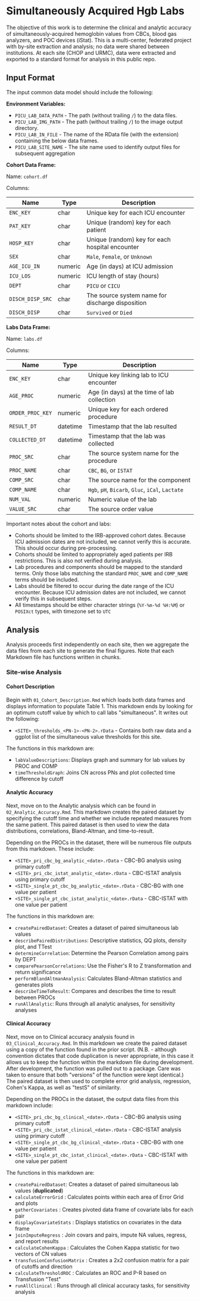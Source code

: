 # Simultaneously Acquired Hgb Labs

The objective of this work is to determine the clinical and analytic accuracy of simultaneously-acquired hemoglobin values from CBCs, blood gas analyzers, and POC devices (iStat). This is a multi-center, federated project with by-site extraction and analysis; no data were shared between institutions. At each site (CHOP and URMC), data were extracted and exported to a standard format for analysis in this public repo.

## Input Format

The input common data model should include the following:

**Environment Variables:**

+ `PICU_LAB_DATA_PATH` - The path (without trailing `/`) to the data files.
+ `PICU_LAB_IMG_PATH` - The path (without trailing `/`) to the image output directory.
+ `PICU_LAB_IN_FILE` - The name of the RData file (with the extension) containing the below data frames.
+ `PICU_LAB_SITE_NAME` - The site name used to identify output files for subsequent aggregation

**Cohort Data Frame:**

Name: `cohort.df`

Columns:

| Name | Type | Description |
|------|------|-------------|
| `ENC_KEY` | char | Unique key for each ICU encounter |
| `PAT_KEY` | char | Unique (random) key for each patient |
| `HOSP_KEY` | char | Unique (random) key for each hospital encounter |
| `SEX` | char | `Male`, `Female`, or `Unknown` |
| `AGE_ICU_IN` | numeric | Age (in days) at ICU admission |
| `ICU_LOS` | numeric | ICU length of stay (hours) |
| `DEPT` | char | `PICU` or `CICU` |
| `DISCH_DISP_SRC` | char | The source system name for discharge disposition |
| `DISCH_DISP` | char | `Survived` or `Died` |

**Labs Data Frame:**

Name: `labs.df`

Columns:

| Name | Type | Description |
|------|------|-------------|
| `ENC_KEY` | char | Unique key linking lab to ICU encounter |
| `AGE_PROC` | numeric | Age (in days) at the time of lab collection |
| `ORDER_PROC_KEY` | numeric | Unique key for each ordered procedure |
| `RESULT_DT` | datetime | Timestamp that the lab resulted |
| `COLLECTED_DT` | datetime | Timestamp that the lab was collected |
| `PROC_SRC` | char | The source system name for the procedure |
| `PROC_NAME` | char | `CBC`, `BG`, or `ISTAT` |
| `COMP_SRC` | char | The source name for the component |
| `COMP_NAME` | char | `Hgb`, `pH`, `Bicarb`, `Gluc`, `iCal`, `Lactate` |
| `NUM_VAL` | numeric | Numeric value of the lab |
| `VALUE_SRC` | char | The source order value |

Important notes about the cohort and labs:

- Cohorts should be limited to the IRB-approved cohort dates. Because ICU admission dates are not included, we cannot verify this is accurate. This should occur during pre-processing.
- Cohorts should be limited to appropriately aged patients per IRB restrictions. This is also not verified during analysis.
- Lab procedures and components should be mapped to the standard terms. Only those labs matching the standard `PROC_NAME` and `COMP_NAME` terms should be included.
- Labs should be filtered to occur during the date range of the ICU encounter. Because ICU admission dates are not included, we cannot verify this in subsequent steps.
- All timestamps should be either character strings (`%Y-%m-%d %H:%M`) or `POSIXct` types, with timezone set to `UTC`

## Analysis

Analysis proceeds first independently on each site, then we aggregate the data files from each site to generate the final figures. Note that each Markdown file has functions written in chunks.

### Site-wise Analysis

#### Cohort Description

Begin with `01_Cohort_Description.Rmd` which loads both data frames and displays information to populate Table 1. This markdown ends by looking for an optimum cutoff value by which to call labs "simultaneous". It writes out the following:

+ `<SITE>_thresholds_<PN-1>-<PN-2>.rData` - Contains both raw data and a ggplot list of the simultaneous value thresholds for this site. 

The functions in this markdown are:

+ `labValueDescriptions`: Displays graph and summary for lab values by PROC and COMP
+ `timeThresholdGraph`: Joins CN across PNs and plot collected time difference by cutoff

#### Analytic Accuracy

Next, move on to the Analytic analysis which can be found in `02_Analytic_Accuracy.Rmd`. This markdown creates the paired dataset by specifying the cutoff time and whether we include repeated measures from the same patient. This paired dataset is then used to view the data distributions, correlations, Bland-Altman, and time-to-result.

Depending on the PROCs in the dataset, there will be numerous file outputs from this markdown. These include:

+ `<SITE>_pri_cbc_bg_analytic_<date>.rData` - CBC-BG analysis using primary cutoff
+ `<SITE>_pri_cbc_istat_analytic_<date>.rData` - CBC-ISTAT analysis using primary cutoff
+ `<SITE>_single_pt_cbc_bg_analytic_<date>.rData` - CBC-BG with one value per patient
+ `<SITE>_single_pt_cbc_istat_analytic_<date>.rData` - CBC-ISTAT with one value per patient

The functions in this markdown are:

+ `createPairedDataset`: Creates a dataset of paired simultaneous lab values
+ `describePairedDistributions`: Descriptive statistics, QQ plots, density plot, and TTest 
+ `determineCorrelation`: Determine the Pearson Correlation among pairs by DEPT
+ `comparePearsonCorrelations`: Use the Fisher's R to Z transformation and return significance 
+ `performBlandAltmanAnalysis`: Calculates Bland-Altman statistics and generates plots
+ `describeTimeToResult`: Compares and describes the time to result between PROCs
+ `runAllAnalytic`: Runs through all analytic analyses, for sensitivity analyses

#### Clinical Accuracy

Next, move on to Clinical accuracy analysis found in `03_Clinical_Accuracy.Rmd`. In this markdown we create the paired dataset using a copy of the function found in the prior script. (N.B. - although convention dictates that code duplication is never appropriate, in this case it allows us to keep the function within the markdown file during development. After development, the function was pulled out to a package. Care was taken to ensure that both "versions" of the function were kept identical.) The paired dataset is then used to complete error grid analysis, regression, Cohen's Kappa, as well as "testS" of similarity. 

Depending on the PROCs in the dataset, the output data files from this markdown include:

+ `<SITE>_pri_cbc_bg_clinical_<date>.rData` - CBC-BG analysis using primary cutoff
+ `<SITE>_pri_cbc_istat_clinical_<date>.rData` - CBC-ISTAT analysis using primary cutoff
+ `<SITE>_single_pt_cbc_bg_clinical_<date>.rData` - CBC-BG with one value per patient
+ `<SITE>_single_pt_cbc_istat_clinical_<date>.rData` - CBC-ISTAT with one value per patient

The functions in this markdown are:

+ `createPairedDataset`: Creates a dataset of paired simultaneous lab values (**duplicated**)
+ `calculateErrorGrid` : Calculates points within each area of Error Grid and plots
+ `gatherCovariates` : Creates pivoted data frame of covariate labs for each pair
+ `displayCovariateStats` : Displays statistics on covariates in the data frame
+ `joinImputeRegress` : Join covars and pairs, impute NA values, regress, and report results
+ `calculateCohenKappa` : Calculates the Cohen Kappa statistic for two vectors of CN values
+ `transfusionConfusionMatrix` : Creates a 2x2 confusion matrix for a pair of cutoffs and direction
+ `calculateThresholdROC` : Calculates an ROC and P-R based on Transfusion "Test"
+ `runAllClinical` : Runs through all clinical accuracy tasks, for sensitivity analysis
